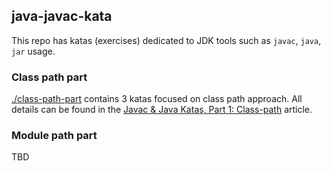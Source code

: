 ## java-javac-kata

This repo has katas (exercises) dedicated to JDK tools such as `javac`, `java`, `jar` usage.

### Class path part
[./class-path-part](./class-path-part/) contains 3 katas focused on class path approach. All details can be found in the [Javac & Java Katas, Part 1: Class-path](https://dzone.com/articles/java-cli-kata-part-1-classpath) article.

### Module path part
TBD
